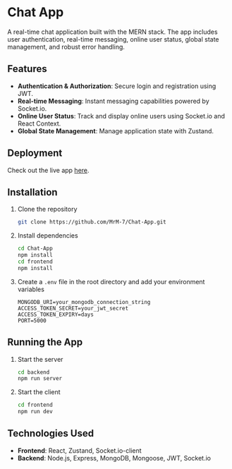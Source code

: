 # Chat App

A real-time chat application built with the MERN stack. The app includes user authentication, real-time messaging, online user status, global state management, and robust error handling.

## Features

- **Authentication & Authorization**: Secure login and registration using JWT.
- **Real-time Messaging**: Instant messaging capabilities powered by Socket.io.
- **Online User Status**: Track and display online users using Socket.io and React Context.
- **Global State Management**: Manage application state with Zustand.

## Deployment

Check out the live app [here](https://chat-app-tp09.onrender.com).

## Installation

1. Clone the repository
   ```bash
   git clone https://github.com/MrM-7/Chat-App.git
   ```
2. Install dependencies
   ```bash
   cd Chat-App
   npm install
   cd frontend
   npm install
   ```
3. Create a `.env` file in the root directory and add your environment variables
   ```env
   MONGODB_URI=your_mongodb_connection_string
   ACCESS_TOKEN_SECRET=your_jwt_secret
   ACCESS_TOKEN_EXPIRY=days
   PORT=5000
   ```

## Running the App

1. Start the server
   ```bash
   cd backend
   npm run server
   ```
2. Start the client
   ```bash
   cd frontend
   npm run dev
   ```

## Technologies Used

- **Frontend**: React, Zustand, Socket.io-client
- **Backend**: Node.js, Express, MongoDB, Mongoose, JWT, Socket.io
